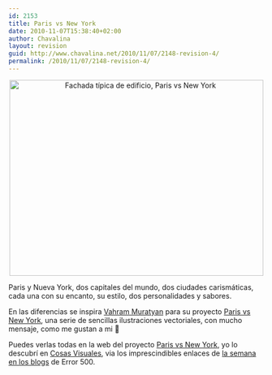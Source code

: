 ```yaml
---
id: 2153
title: Paris vs New York
date: 2010-11-07T15:38:40+02:00
author: Chavalina
layout: revision
guid: http://www.chavalina.net/2010/11/07/2148-revision-4/
permalink: /2010/11/07/2148-revision-4/
---
```

<p style="text-align: center;">
  <img class="size-large wp-image-2150  aligncenter" title="Fachada típica de edificio, Paris vs New York" src="http://www.chavalina.net/imagenes/2010/11/14facades-500x386.jpg" alt="Fachada típica de edificio, Paris vs New York" width="500" height="386" srcset="http://www.chavalina.net/imagenes/2010/11/14facades-500x386.jpg 500w, http://www.chavalina.net/imagenes/2010/11/14facades-300x231.jpg 300w, http://www.chavalina.net/imagenes/2010/11/14facades.jpg 1600w" sizes="(max-width: 500px) 100vw, 500px" />
</p>

Paris y Nueva York, dos capitales del mundo, dos ciudades carismáticas, cada una con su encanto, su estilo, dos personalidades y sabores.

En las diferencias se inspira [Vahram Muratyan](http://www.viiiz.fr/) para su proyecto [Paris vs New York](http://parisvsnyc.blogspot.com/), una serie de sencillas ilustraciones vectoriales, con mucho mensaje, como me gustan a mi 🙂

Puedes verlas todas en la web del proyecto [Paris vs New York](http://parisvsnyc.blogspot.com/), yo lo descubrí en [Cosas Visuales](http://www.cosasvisuales.com/2010/11/02/paris-vs-new-york/), via los imprescindibles enlaces de [la semana en los blogs](http://www.error500.net/articulo/la-semana-en-los-blogs-ccxxv) de Error 500.